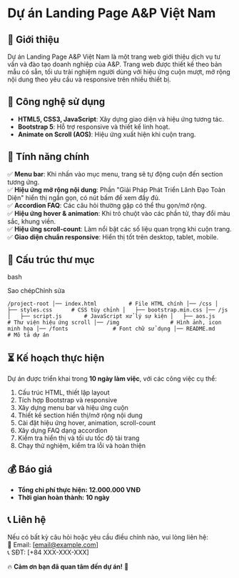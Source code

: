 Dự án Landing Page A&P Việt Nam
===============================

🚀 Giới thiệu
-------------

Dự án Landing Page A&P Việt Nam là một trang web giới thiệu dịch vụ tư vấn và đào tạo doanh nghiệp của A&P. Trang web được thiết kế theo bản mẫu có sẵn, tối ưu trải nghiệm người dùng với hiệu ứng cuộn mượt, mở rộng nội dung theo yêu cầu và responsive trên nhiều thiết bị.

📌 Công nghệ sử dụng
--------------------

-   **HTML5, CSS3, JavaScript**: Xây dựng giao diện và hiệu ứng tương tác.
-   **Bootstrap 5**: Hỗ trợ responsive và thiết kế linh hoạt.
-   **Animate on Scroll (AOS)**: Hiệu ứng xuất hiện khi cuộn trang.

📑 Tính năng chính
------------------

✅ **Menu bar**: Khi nhấn vào mục menu, trang sẽ tự động cuộn đến section tương ứng.\
✅ **Hiệu ứng mở rộng nội dung**: Phần "Giải Pháp Phát Triển Lãnh Đạo Toàn Diện" hiển thị ngắn gọn, có nút bấm để xem đầy đủ.\
✅ **Accordion FAQ**: Các câu hỏi thường gặp có thể thu gọn/mở rộng.\
✅ **Hiệu ứng hover & animation**: Khi trỏ chuột vào các phần tử, thay đổi màu sắc, khung viền.\
✅ **Hiệu ứng scroll-count**: Làm nổi bật các số liệu quan trọng khi cuộn trang.\
✅ **Giao diện chuẩn responsive**: Hiển thị tốt trên desktop, tablet, mobile.

📂 Cấu trúc thư mục
-------------------

bash

Sao chépChỉnh sửa

`/project-root
│── index.html          # File HTML chính
│── /css
│   ├── styles.css      # CSS tùy chỉnh
│   ├── bootstrap.min.css
│── /js
│   ├── script.js       # JavaScript xử lý sự kiện
│   ├── aos.js          # Thư viện hiệu ứng scroll
│── /img                # Hình ảnh, icon minh họa
│── /fonts              # Font chữ sử dụng
│── README.md           # Mô tả dự án`

⏳ Kế hoạch thực hiện
--------------------

Dự án được triển khai trong **10 ngày làm việc**, với các công việc cụ thể:

1.  Cấu trúc HTML, thiết lập layout
2.  Tích hợp Bootstrap và responsive
3.  Xây dựng menu bar và hiệu ứng cuộn
4.  Thiết kế section hiển thị/mở rộng nội dung
5.  Cài đặt hiệu ứng hover, animation, scroll-count
6.  Xây dựng FAQ dạng accordion
7.  Kiểm tra hiển thị và tối ưu tốc độ tải trang
8.  Chạy thử nghiệm, kiểm tra lỗi và hoàn thiện

💰 Báo giá
----------

-   **Tổng chi phí thực hiện:** **12.000.000 VNĐ**
-   **Thời gian hoàn thành:** **10 ngày**

📞 Liên hệ
----------

Nếu có bất kỳ câu hỏi hoặc yêu cầu điều chỉnh nào, vui lòng liên hệ:\
📧 Email: [email@example.com]\
📞 SĐT: [+84 XXX-XXX-XXX]

🔥 **Cảm ơn bạn đã quan tâm đến dự án!** 🚀
